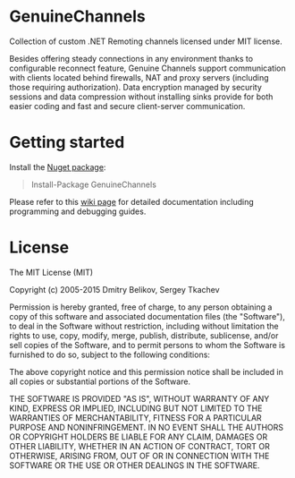 # GenuineChannels
Collection of custom .NET Remoting channels licensed under MIT license.

Besides offering steady connections in any environment thanks to configurable reconnect feature, Genuine Channels support communication with clients located behind firewalls, NAT and proxy servers (including those requiring authorization). Data encryption managed by security sessions and data compression without installing sinks provide for both easier coding and fast and secure client-server communication.

# Getting started

Install the [Nuget package](https://www.nuget.org/packages/GenuineChannels/):

>Install-Package GenuineChannels

Please refer to this [wiki page](https://github.com/zyanfx/GenuineChannels/wiki) for detailed documentation including programming and debugging guides.

# License
The MIT License (MIT)

Copyright (c) 2005-2015 Dmitry Belikov, Sergey Tkachev

Permission is hereby granted, free of charge, to any person obtaining a copy
of this software and associated documentation files (the "Software"), to deal
in the Software without restriction, including without limitation the rights
to use, copy, modify, merge, publish, distribute, sublicense, and/or sell
copies of the Software, and to permit persons to whom the Software is
furnished to do so, subject to the following conditions:

The above copyright notice and this permission notice shall be included in
all copies or substantial portions of the Software.

THE SOFTWARE IS PROVIDED "AS IS", WITHOUT WARRANTY OF ANY KIND, EXPRESS OR
IMPLIED, INCLUDING BUT NOT LIMITED TO THE WARRANTIES OF MERCHANTABILITY,
FITNESS FOR A PARTICULAR PURPOSE AND NONINFRINGEMENT. IN NO EVENT SHALL THE
AUTHORS OR COPYRIGHT HOLDERS BE LIABLE FOR ANY CLAIM, DAMAGES OR OTHER
LIABILITY, WHETHER IN AN ACTION OF CONTRACT, TORT OR OTHERWISE, ARISING FROM,
OUT OF OR IN CONNECTION WITH THE SOFTWARE OR THE USE OR OTHER DEALINGS IN
THE SOFTWARE.
